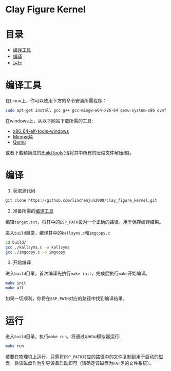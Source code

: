 # Clay Figure Kernel

# 目录
* [编译工具](#编译工具)
* [编译](#编译)
* [运行](#运行)

# 编译工具
在Linux上，你可以使用下方的命令安装所需程序：
```sh
sudo apt-get install gcc g++ gcc-mingw-w64-x86-64 qemu-system-x86 ovmf
```
在windows上，从以下网站下载所需的工具:

* [x86_64-elf-tools-windows](https://github.com/lordmilko/i686-elf-tools/releases)
* [Mingw64](https://www.mingw-w64.org/)
* [Qemu](https://www.qemu.org)

或者下载精简过的[BuildTools](https://gitee.com/linchenjun2008/build_tools)(请将其中所有的压缩文件解压缩)。

# 编译
1. 获取源代码
``` bash
git clone https://github.com/linchenjun2008/clay_figure_kernel.git
```

2. 准备所需的[编译工具](#编译工具)

编辑`target.txt`，将其中的`ESP_PATH`设为一个正确的路径，用于保存编译结果。

进入`build`目录，编译其中的`kallsyms.c`和`imgcopy.c`
```bash
cd build/
gcc ./kallsyms.c -o kallsyms
gcc ./imgcopy.c -o imgcopy
```

3. 开始编译

进入`build`目录，首次编译先执行`make init`，完成后执行`make`开始编译。
```bash
make init
make all
```
如果一切顺利，你将在`ESP_PATH`对应的路径中找到编译结果。

# 运行
进入`build`目录，执行`make run`，将通过qemu模拟器运行:
```bash
make run
```
若要在物理机上运行，只需将`ESP_PATH`对应的路径中的文件复制到用于启动的磁盘，将该磁盘作为引导设备启动即可（请确定该磁盘为`FAT`类的文件系统）。